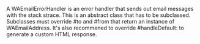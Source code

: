 A WAEmailErrorHandler is an error handler that sends out email messages with the stack strace. This is an abstract class that has to be subclassed. Subclasses must override #to and #from that return an instance of WAEmailAddress. It's also recommened to override #handleDefault: to generate a custom HTML response.
